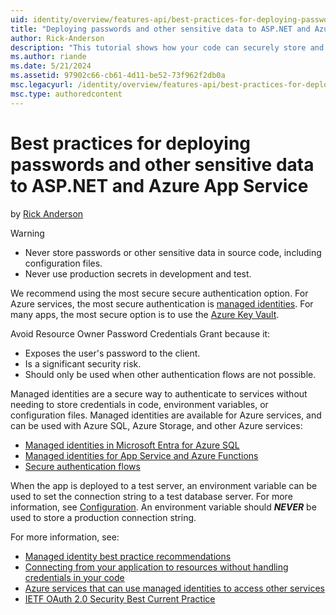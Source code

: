```yaml
---
uid: identity/overview/features-api/best-practices-for-deploying-passwords-and-other-sensitive-data-to-aspnet-and-azure
title: "Deploying passwords and other sensitive data to ASP.NET and Azure App Service - ASP.NET 4.x"
author: Rick-Anderson
description: "This tutorial shows how your code can securely store and access secure information. The most important point is you should never store passwords or other sen..."
ms.author: riande
ms.date: 5/21/2024
ms.assetid: 97902c66-cb61-4d11-be52-73f962f2db0a
msc.legacyurl: /identity/overview/features-api/best-practices-for-deploying-passwords-and-other-sensitive-data-to-aspnet-and-azure
msc.type: authoredcontent
---
```

# Best practices for deploying passwords and other sensitive data to ASP.NET and Azure App Service

by [Rick Anderson](https://twitter.com/RickAndMSFT)

> [!WARNING]
>
> * Never store passwords or other sensitive data in source code, including configuration files.
> * Never use production secrets in development and test.

We recommend using the most secure secure authentication option. For Azure services, the most secure authentication is [managed identities](/entra/identity/managed-identities-azure-resources/overview). For many apps, the most secure option is to use the [Azure Key Vault](/azure/key-vault/general/overview).

Avoid Resource Owner Password Credentials Grant because it:

* Exposes the user's password to the client.
* Is a significant security risk.
* Should only be used when other authentication flows are not possible.

Managed identities are a secure way to authenticate to services without needing to store credentials in code, environment variables, or configuration files. Managed identities are available for Azure services, and can be used with Azure SQL, Azure Storage, and other Azure services:

* [Managed identities in Microsoft Entra for Azure SQL](/azure/azure-sql/database/authentication-azure-ad-user-assigned-managed-identity)
* [Managed identities for App Service and Azure Functions](/azure/app-service/overview-managed-identity)
* [Secure authentication flows](/entra/identity-platform/authentication-flows-app-scenarios#web-app-that-signs-in-a-user)

When the app is deployed to a test server, an environment variable can be used to set the connection string to a test database server. For more information, see [Configuration](xref:fundamentals/configuration/index). An environment variable should ***NEVER*** be used to store a production connection string.

For more information, see:

* [Managed identity best practice recommendations](/entra/identity/managed-identities-azure-resources/managed-identity-best-practice-recommendations)
* [Connecting from your application to resources without handling credentials in your code](/entra/identity/managed-identities-azure-resources/overview-for-developers?tabs=portal%2Cdotnet)
* [Azure services that can use managed identities to access other services](/entra/identity/managed-identities-azure-resources/managed-identities-status)
* [IETF OAuth 2.0 Security Best Current Practice](https://datatracker.ietf.org/doc/html/draft-ietf-oauth-security-topics#section-2.4)